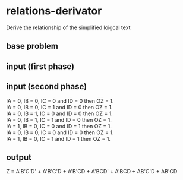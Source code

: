 # relations-derivator
Derive the relationship of the simplified loigcal text

## base problem

## input (first phase)



## input (second phase)
IA = 0, IB = 0, IC = 0 and ID = 0 then OZ = 1. <br />
IA = 0, IB = 0, IC = 1 and ID = 0 then OZ = 1. <br />
IA = 0, IB = 1, IC = 0 and ID = 0 then OZ = 1. <br />
IA = 0, IB = 1, IC = 1 and ID = 0 then OZ = 1. <br />
IA = 1, IB = 0, IC = 0 and ID = 1 then OZ = 1. <br />
IA = 0, IB = 0, IC = 0 and ID = 0 then OZ = 1. <br />
IA = 1, IB = 0, IC = 1 and ID = 1 then OZ = 1. <br />


## output
Z = A'B'C'D' + A'B'C'D + A'B'CD + A'BCD' + A'BCD + AB'C'D + AB'CD